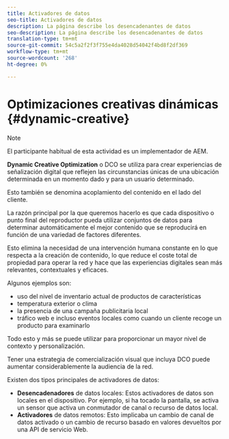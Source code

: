 ```yaml
---
title: Activadores de datos
seo-title: Activadores de datos
description: La página describe los desencadenantes de datos
seo-description: La página describe los desencadenantes de datos
translation-type: tm+mt
source-git-commit: 54c5a2f2f3f755e4da4028d54042f4bd8f2df369
workflow-type: tm+mt
source-wordcount: '268'
ht-degree: 0%

---
```



# Optimizaciones creativas dinámicas {#dynamic-creative}

>[!NOTE]
>
>El participante habitual de esta actividad es un implementador de AEM.

**Dynamic Creative Optimization** o DCO se utiliza para crear experiencias de señalización digital que reflejen las circunstancias únicas de una ubicación determinada en un momento dado y para un usuario determinado.

Esto también se denomina acoplamiento del contenido en el lado del cliente.

La razón principal por la que queremos hacerlo es que cada dispositivo o punto final del reproductor pueda utilizar conjuntos de datos para determinar automáticamente el mejor contenido que se reproducirá en función de una variedad de factores diferentes.

Esto elimina la necesidad de una intervención humana constante en lo que respecta a la creación de contenido, lo que reduce el coste total de propiedad para operar la red y hace que las experiencias digitales sean más relevantes, contextuales y eficaces.

Algunos ejemplos son:

* uso del nivel de inventario actual de productos de características
* temperatura exterior o clima
* la presencia de una campaña publicitaria local
* tráfico web e incluso eventos locales como cuando un cliente recoge un producto para examinarlo

Todo esto y más se puede utilizar para proporcionar un mayor nivel de contexto y personalización.

Tener una estrategia de comercialización visual que incluya DCO puede aumentar considerablemente la audiencia de la red.

Existen dos tipos principales de activadores de datos:

* **Desencadenadores** de datos locales: Estos activadores de datos son locales en el dispositivo. Por ejemplo, si ha tocado la pantalla, se activa un sensor que activa un conmutador de canal o recurso de datos local.
* **Activadores** de datos remotos: Esto implicaba un cambio de canal de datos activado o un cambio de recurso basado en valores devueltos por una API de servicio Web.

